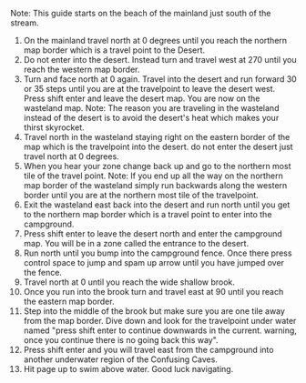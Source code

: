 Note: This guide starts on the beach of the mainland just south of the stream.
1. On the mainland travel north at 0 degrees until you reach the northern map border which is a travel point to the Desert.
2. Do not enter into the desert. Instead turn and travel west at 270 until you reach the western map border.
3. Turn and face north at 0 again. Travel into the desert and run forward 30 or 35 steps until you are at the travelpoint to leave the desert west. Press shift enter and leave the desert map. You are now on the wasteland map.
Note: The reason you are traveling in the wasteland instead of the desert is to avoid the desert's heat which makes your thirst skyrocket.
4. Travel north in the wasteland staying right on the eastern border of the map which is the travelpoint into the desert. do not enter the desert just travel north at 0 degrees.
5. When you hear your zone change back up and go to the northern most tile of the travel point.
Note: If you end up all the way on the northern map border of the wasteland simply run backwards along the western border until you are at the northern most tile of the travelpoint.
6. Exit the wasteland east back into the desert and run north until you get to the northern map border which is a travel point to enter into the campground.
7. Press shift enter to leave the desert north and enter the campground map. You will be in a zone called the entrance to the desert.
8. Run north until you bump into the campground fence. Once there press control space to jump and spam up arrow until you have jumped over the fence.
9. Travel north at 0 until you reach the wide shallow brook.
10. Once you run into the brook turn and travel east at 90 until you reach the eastern map border.
11. Step into the middle of the brook but make sure you are one tile away from the map border. Dive down and look for the travelpoint under water named "press shift enter to continue downwards in the current. warning, once you continue there is no going back this way".
12. Press shift enter and you will travel east from the campground into another underwater region of the Confusing Caves.
13. Hit page up to swim above water. Good luck navigating.